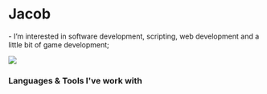 <h1>Jacob</h1>
- I’m interested in software development, scripting, web development and a little bit of game development;

![](https://leetcard.jacoblin.cool/jsacob?border=0&radius=20) 

<h3>Languages & Tools I've work with</h3>
